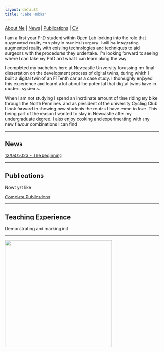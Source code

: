 ```yaml
---
layout: default
title: "Jake Hobbs"
---
```


[About Me](./about) | [News](./news) | [Publications](./publications) | [CV](./cv)


I am a first year PhD student within Open Lab looking into the role that augmented reality can play in medical surgery. I will be integrating augmented reality with existing technologies and techniques to aid surgeons with the procedures they undertake. I’m looking forward to seeing where I can take my PhD and what I can learn along the way.

I completed my bachelors here at Newcastle University focussing my final dissertation on the development process of digital twins, during which I built a digital twin of an F1Tenth car as a case study. I thoroughly enjoyed this experience and learnt a lot about the potential that digital twins have in modern systems.

When I am not studying I spend an inordinate amount of time riding my bike through the North Pennines, and as president of the university Cycling Club I look forward to showing new students the routes I have come to love. This being part of the reason I wanted to stay in Newcastle after my undergraduate degree. I also enjoy cooking and experimenting with any new flavour combinations I can find

---

## News
[12/04/2023 - The beginning](https://jacobhobbs1.substack.com)

---

## Publications

Nowt yet like

[Complete Publications](./publications)

---

## Teaching Experience

Demonstrating and marking init

---


<img style="width:350px;" src="./assets/img/wordcloud.svg"/>
